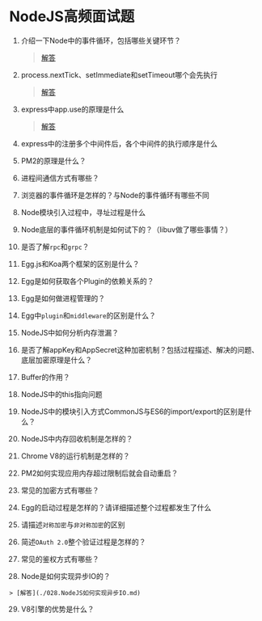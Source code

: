 # NodeJS高频面试题


 1. 介绍一下Node中的事件循环，包括哪些关键环节？
 
    > [解答](./001.介绍一下Node中的事件循环，包括哪些关键环节.md)
 
 2. process.nextTick、setImmediate和setTimeout哪个会先执行

    > [解答](./002.process.nextTick、setImmediate和setTimeout哪个会先执行.md)
 
 3. express中app.use的原理是什么
 
    > [解答](../JS相关/010.实现一个Koa中的compose方法，即"洋葱圈"模式.md)
 
 4. express中的注册多个中间件后，各个中间件的执行顺序是什么
 
 5. PM2的原理是什么？

 6. 进程间通信方式有哪些？
 
 7. 浏览器的事件循环是怎样的？与Node的事件循环有哪些不同
 
 8. Node模块引入过程中，寻址过程是什么
 
 9. Node底层的事件循环机制是如何试下的？（libuv做了哪些事情？）
 
 10. 是否了解`rpc`和`grpc`？
 
 11. Egg.js和Koa两个框架的区别是什么？
 
 12. Egg是如何获取各个Plugin的依赖关系的？
 
 13. Egg是如何做进程管理的？
 
 14. Egg中`plugin`和`middleware`的区别是什么？
 
 15. NodeJS中如何分析内存泄漏？
 
 16. 是否了解appKey和AppSecret这种加密机制？包括过程描述、解决的问题、底层加密原理是什么？
 
 17. Buffer的作用？

 18. NodeJS中的this指向问题
 
 19. NodeJS中的模块引入方式CommonJS与ES6的import/export的区别是什么？
 
 20. NodeJS中内存回收机制是怎样的？

 21. Chrome V8的运行机制是怎样的？
 
 22. PM2如何实现应用内存超过限制后就会自动重启？
 
 23. 常见的加密方式有哪些？
 
 24. Egg的启动过程是怎样的？请详细描述整个过程都发生了什么
 
 25. 请描述`对称加密`与`非对称加密`的区别
 
 26. 简述`OAuth 2.0`整个验证过程是怎样的？
 
 27. 常见的鉴权方式有哪些？
 
 28. Node是如何实现异步IO的？
 
    > [解答](./028.NodeJS如何实现异步IO.md)
 
 29. V8引擎的优势是什么？
